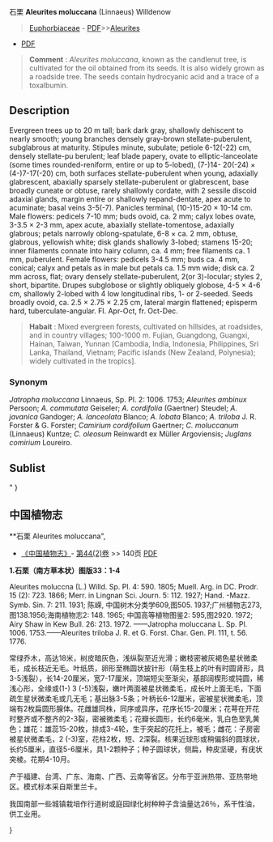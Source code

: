 石栗  **Aleurites moluccana** (Linnaeus) Willdenow

> [Euphorbiaceae](http://www.iplant.cn/info/Euphorbiaceae?t=foc) - [PDF](http://www.iplant.cn/foc/pdf/Euphorbiaceae.pdf)>>[Aleurites](http://www.iplant.cn/info/Aleurites?t=foc)
 - [PDF](http://www.iplant.cn/foc/pdf/Aleurites.pdf)


> **Comment** : 
> *Aleurites moluccana*, known as the candlenut tree, is cultivated for the oil obtained from its seeds. It is also widely grown as a roadside tree. The seeds contain hydrocyanic acid and a trace of a toxalbumin.

## Description

Evergreen trees up to 20 m tall; bark dark gray, shallowly dehiscent to nearly smooth; young branches densely gray-brown stellate-puberulent, subglabrous at maturity. Stipules minute, subulate; petiole 6-12(-22) cm, densely stellate-pu berulent; leaf blade papery, ovate to elliptic-lanceolate (some times rounded-reniform, entire or up to 5-lobed), (7-)14- 20(-24) × (4-)7-17(-20) cm, both surfaces stellate-puberulent when young, adaxially glabrescent, abaxially sparsely stellate-puberulent or glabrescent, base broadly cuneate or obtuse, rarely shallowly cordate, with 2 sessile discoid adaxial glands, margin entire or shallowly repand-dentate, apex acute to acuminate; basal veins 3-5(-7). Panicles terminal, (10-)15-20 × 10-14 cm. Male flowers: pedicels 7-10 mm; buds ovoid, ca. 2 mm; calyx lobes ovate, 3-3.5 × 2-3 mm, apex acute, abaxially stellate-tomentose, adaxially glabrous; petals narrowly oblong-spatulate, 6-8 × ca. 2 mm, obtuse, glabrous, yellowish white; disk glands shallowly 3-lobed; stamens 15-20; inner filaments connate into hairy column, ca. 4 mm; free filaments ca. 1 mm, puberulent. Female flowers: pedicels 3-4.5 mm; buds ca. 4 mm, conical; calyx and petals as in male but petals ca. 1.5 mm wide; disk ca. 2 mm across, flat; ovary densely stellate-puberulent, 2(or 3)-locular; styles 2, short, bipartite. Drupes subglobose or slightly obliquely globose, 4-5 × 4-6 cm, shallowly 2-lobed with 4 low longitudinal ribs, 1- or 2-seeded. Seeds broadly ovoid, ca. 2.5 × 2.75 × 2.25 cm, lateral margin flattened; episperm hard, tuberculate-angular. Fl. Apr-Oct, fr. Oct-Dec.


> **Habait** : 
> Mixed evergreen forests, cultivated on hillsides, at roadsides, and in country villages; 100-1000 m. Fujian, Guangdong, Guangxi, Hainan, Taiwan, Yunnan [Cambodia, India, Indonesia, Philippines, Sri Lanka, Thailand, Vietnam; Pacific islands (New Zealand, Polynesia); widely cultivated in the tropics].

### Synonym
*Jatropha moluccana* Linnaeus, Sp. Pl. 2: 1006. 1753; *Aleurites ambinux* Persoon; *A. commutata* Geiseler; *A. cordifolia* (Gaertner) Steudel; *A. javanica* Gandoger; *A. lanceolata* Blanco; *A. lobata* Blanco; *A. triloba* J. R. Forster & G. Forster; *Camirium cordifolium* Gaertner; *C. moluccanum* (Linnaeus) Kuntze; *C. oleosum* Reinwardt ex Müller Argoviensis; *Juglans comirium* Loureiro.


## Sublist
"
}
## 中国植物志

**石栗 Aleurites moluccana",

* [《中国植物志》](http://www.iplant.cn/frps)- [第44(2)卷](http://www.iplant.cn/frps/vol/44(2)) >> 140页 [PDF](http://www.iplant.cn/frps/pdf/44(2)/140.pdf)


**1.石栗（南方草本状）图版33：1-4**

Aleurites moluccna (L.) Willd. Sp. Pl. 4: 590. 1805; Muell. Arg. in DC. Prodr. 15 (2): 723. 1866; Merr. in Lingnan Sci. Journ. 5: 112. 1927; Hand. -Mazz. Symb. Sin. 7: 211. 1931; 陈嵘, 中国树木分类学609,图505. 1937;广州植物志273,图138.1956;海南植物志2: 148. 1965; 中国高等植物图鉴2: 595,图2920. 1972; Airy Shaw in Kew Bull. 26: 213. 1972. ——Jatropha moluccana L. Sp. Pl. 1006. 1753.——Aleurites triloba J. R. et G. Forst. Char. Gen. Pl. 111, t. 56. 1776.

常绿乔木，高达18米，树皮暗灰色，浅纵裂至近光滑；嫩枝密被灰褐色星状微柔毛，成长枝近无毛。叶纸质，卵形至椭圆状披针形（萌生枝上的叶有时圆肾形，具3-5浅裂），长14-20厘米，宽7-17厘米，顶端短尖至渐尖，基部阔楔形或钝圆，稀浅心形，全缘或(1-) 3 (-5)浅裂，嫩叶两面被星状微柔毛，成长叶上面无毛，下面疏生星状微柔毛或几无毛；基出脉3-5条；叶柄长6-12厘米，密被星状微柔毛，顶端有2枚扁圆形腺体。花雌雄同株，同序或异序，花序长15-20厘米；花萼在开花时整齐或不整齐的2-3裂，密被微柔毛；花瓣长圆形，长约6毫米，乳白色至乳黄色；雄花：雄蕊15-20枚，排成3-4轮，生于突起的花托上，被毛；雌花：子房密被星状微柔毛，2 (-3)室，花柱2枚，短、2深裂。核果近球形或稍偏斜的圆球状，长约5厘米，直径5-6厘米，具1-2颗种子；种子圆球状，侧扁，种皮坚硬，有疣状突棱。花期4-10月。

产于福建、台湾、广东、海南、广西、云南等省区。分布于亚洲热带、亚热带地区。模式标本采自斯里兰卡。

我国南部一些城镇栽培作行道树或庭园绿化树种种子含油量达26％，系干性油，供工业用。

}
